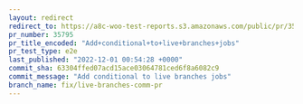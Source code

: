 ```yaml
---
layout: redirect
redirect_to: https://a8c-woo-test-reports.s3.amazonaws.com/public/pr/35795/e2e/index.html
pr_number: 35795
pr_title_encoded: "Add+conditional+to+live+branches+jobs"
pr_test_type: e2e
last_published: "2022-12-01 00:54:28 +0000"
commit_sha: 63304ffed07acd15ace03064781ced6f8a6082c9
commit_message: "Add conditional to live branches jobs"
branch_name: fix/live-branches-comm-pr
---
```

